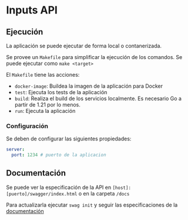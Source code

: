 # Inputs API

## Ejecución
La aplicación se puede ejecutar de forma local o contanerizada. 

Se provee un  `Makefile` para simplificar la ejecución de los comandos. Se puede ejecutar como `make <target>`

El `Makefile` tiene las acciones:
* `docker-image`: Buildea la imagen de la aplicación para Docker
* `test`: Ejecuta los tests de la aplicación
* `build`: Realiza el build de los servicios localmente. Es necesario Go a partir de 1.21 por lo menos.
* `run`: Ejecuta la aplicación

### Configuración
Se deben de configurar las siguientes propiedades:

```yaml
server:
  port: 1234 # puerto de la aplicacion
```

## Documentación

Se puede ver la especificación de la API en `[host]:[puerto]/swagger/index.html` o en la carpeta `/docs`

Para actualizarla ejecutar `swag init` y seguir las especificaciones de la [documentación](https://github.com/swaggo/swag#api-operation)